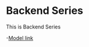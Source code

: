 # Backend Series

This is Backend Series

-[Model link](https://app.eraser.io/workspace/YtPqZ1VogxGy1jzIDkzj)

